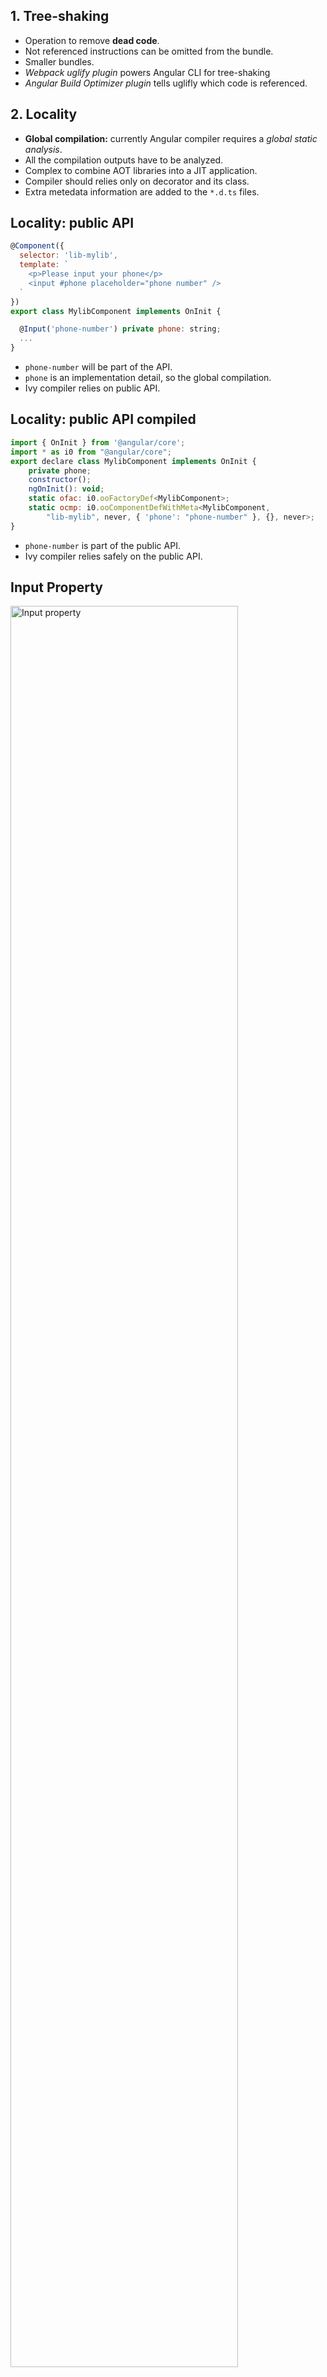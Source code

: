 ## 1. Tree-shaking

- Operation to remove **dead code**.
- Not referenced instructions can be omitted from the bundle.
- Smaller bundles.
- *Webpack uglify plugin* powers Angular CLI for tree-shaking
- *Angular Build Optimizer plugin* tells uglifly which code is referenced.


## 2. Locality

- **Global compilation:** currently Angular compiler requires a *global static analysis*.
- All the compilation outputs have to be analyzed.
- Complex to combine AOT libraries into a JIT application.
- Compiler should relies only on decorator and its class.
- Extra metedata information are added to the `*.d.ts` files.


## Locality: public API

```javascript
@Component({
  selector: 'lib-mylib',
  template: `
    <p>Please input your phone</p>
    <input #phone placeholder="phone number" />
  `
})
export class MylibComponent implements OnInit {

  @Input('phone-number') private phone: string;
  ...
}
```

- `phone-number` will be part of the API.
- `phone` is an implementation detail, so the global compilation.
- Ivy compiler relies on public API.


## Locality: public API compiled

```javascript
import { OnInit } from '@angular/core';
import * as i0 from "@angular/core";
export declare class MylibComponent implements OnInit {
    private phone;
    constructor();
    ngOnInit(): void;
    static ofac: i0.ooFactoryDef<MylibComponent>;
    static ocmp: i0.ooComponentDefWithMeta<MylibComponent,
        "lib-mylib", never, { 'phone': "phone-number" }, {}, never>;
}
```

- `phone-number` is part of the public API.
- Ivy compiler relies safely on the public API.


## Input Property

<img src="images/input-property.png" alt="Input property" width="85%"/>


## 3. Incremental Compilation

- `ng build prod` runs `tsc` and `ngc` which generates `ngfactories` for templates.
- `ngc` compiles *application libraries* as well.
- **Incremental compilation** enables libraries to be compiled and deployed on npm.


## 4. Ivy Flexibility

- If new *features* are introduced in Angular
  - new *instructions* are implemented in the set.
- Ivy is easier to be extended.
- Ivy is the foundation to have Angular more optimizable and extendable.
